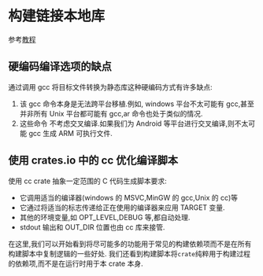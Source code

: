 # 构建链接本地库

参考[教程](https://doc.rust-lang.org/cargo/reference/build-script-examples.html#building-a-native-library)

## 硬编码编译选项的缺点

通过调用 gcc 将目标文件转换为静态库这种硬编码方式有许多缺点:

1. 该 gcc 命令本身是无法跨平台移植.例如, windows 平台不太可能有 gcc,甚至并非所有 Unix 平台都可能有 gcc,ar 命令也处于类似的情况.
2. 这些命令 不考虑交叉编译.如果我们为 Android 等平台进行交叉编译,则不太可能 gcc 生成 ARM 可执行文件.

## 使用 crates.io 中的 cc 优化编译脚本

使用 cc crate 抽象一定范围的 C 代码生成脚本要求:

- 它调用适当的编译器(windows 的 MSVC,MinGW 的 gcc,Unix 的 cc)等
- 它通过将适当的标志传递给正在使用的编译器来应用 TARGET 变量.
- 其他的环境变量,如 OPT_LEVEL,DEBUG 等,都自动处理.
- stdout 输出和 OUT_DIR 位置也由 cc 库来接管.

在这里,我们可以开始看到将尽可能多的功能用于常见的构建依赖项而不是在所有构建脚本中复制逻辑的一些好处.
我们还看到构建脚本将`crate`纯粹用于构建过程的依赖项,而不是在运行时用于本 crate 本身.
